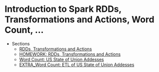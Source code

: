 Introduction to Spark RDDs, Transformations and Actions, Word Count, ...
=======

* Sections
   * [RDDs, Transformations and Actions](02_SparkEssentials/004_RDDsTransformationsActions.md)
   * [HOMEWORK: RDDs, Transformations and Actions](02_SparkEssentials/005_RDDsTransformationsActionsHOMEWORK.md)
   * [Word Count: US State of Union Addesses](03_WordCount/006_WordCount.md)
   * [EXTRA_Word Count: ETL of US State of Union Addesses](03_WordCount/scraperUSStateofUnionAddresses.md)

